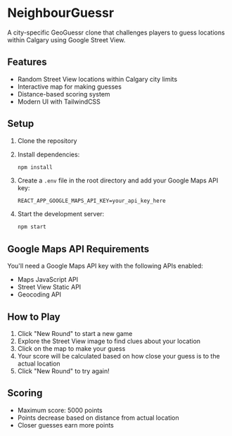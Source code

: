 # NeighbourGuessr

A city-specific GeoGuessr clone that challenges players to guess locations within Calgary using Google Street View.

## Features

- Random Street View locations within Calgary city limits
- Interactive map for making guesses
- Distance-based scoring system
- Modern UI with TailwindCSS

## Setup

1. Clone the repository
2. Install dependencies:
   ```bash
   npm install
   ```

3. Create a `.env` file in the root directory and add your Google Maps API key:
   ```
   REACT_APP_GOOGLE_MAPS_API_KEY=your_api_key_here
   ```

4. Start the development server:
   ```bash
   npm start
   ```

## Google Maps API Requirements

You'll need a Google Maps API key with the following APIs enabled:
- Maps JavaScript API
- Street View Static API
- Geocoding API

## How to Play

1. Click "New Round" to start a new game
2. Explore the Street View image to find clues about your location
3. Click on the map to make your guess
4. Your score will be calculated based on how close your guess is to the actual location
5. Click "New Round" to try again!

## Scoring

- Maximum score: 5000 points
- Points decrease based on distance from actual location
- Closer guesses earn more points 